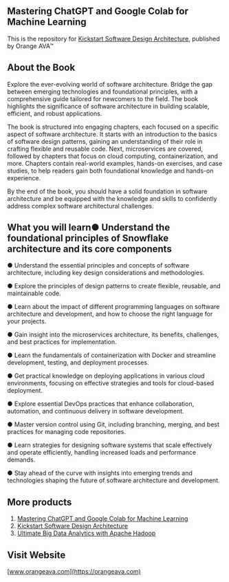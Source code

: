 ## Mastering ChatGPT and Google Colab for Machine Learning


This is the repository for [Kickstart Software Design Architecture](https://orangeava.com/products/kickstart-software-design-architecture?_pos=1&_sid=fe3ba5482&_ss=r), published by Orange AVA™


## About the Book
Explore the ever-evolving world of software architecture. Bridge the gap between emerging technologies and foundational principles, with a comprehensive guide tailored for newcomers to the field. The book highlights the significance of software architecture in building scalable, efficient, and robust applications.

The book is structured into engaging chapters, each focused on a specific aspect of software architecture. It starts with an introduction to the basics of software design patterns, gaining an understanding of their role in crafting flexible and reusable code. Next, microservices are covered, followed by chapters that focus on cloud computing, containerization, and more. Chapters contain real-world examples, hands-on exercises, and case studies, to help readers gain both foundational knowledge and hands-on experience.

By the end of the book, you should have a solid foundation in software architecture and be equipped with the knowledge and skills to confidently address complex software architectural challenges.


## What you will learn●  Understand the foundational principles of Snowflake architecture and its core components
● Understand the essential principles and concepts of software architecture, including key design considerations and methodologies.

● Explore the principles of design patterns to create flexible, reusable, and maintainable code.

● Learn about the impact of different programming languages on software architecture and development, and how to choose the right language for your projects.

● Gain insight into the microservices architecture, its benefits, challenges, and best practices for implementation.

● Learn the fundamentals of containerization with Docker and streamline development, testing, and deployment processes.

● Get practical knowledge on deploying applications in various cloud environments, focusing on effective strategies and tools for cloud-based deployment.

● Explore essential DevOps practices that enhance collaboration, automation, and continuous delivery in software development.

● Master version control using Git, including branching, merging, and best practices for managing code repositories.

● Learn strategies for designing software systems that scale effectively and operate efficiently, handling increased loads and performance demands.

● Stay ahead of the curve with insights into emerging trends and technologies shaping the future of software architecture and development.


## More products

1. [Mastering ChatGPT and Google Colab for Machine Learning](https://orangeava.com/products/mastering-chatgpt-and-google-colab-for-machine-learning)
2. [Kickstart Software Design Architecture](https://orangeava.com/products/kickstart-software-design-architecture)
3. [Ultimate Big Data Analytics with Apache Hadoop](https://orangeava.com/products/ultimate-big-data-analytics-with-apache-hadoop)

## Visit Website 
[www.orangeava.com](https://orangeava.com)
